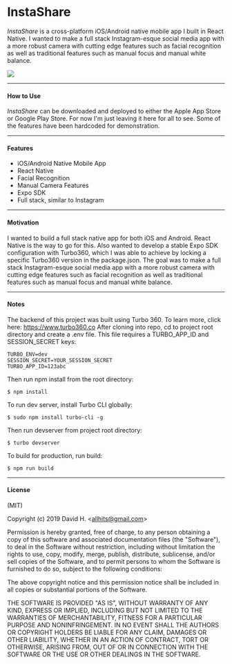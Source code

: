 # InstaShare
_InstaShare_ is a cross-platform iOS/Android native mobile app I built in React Native. I wanted to make a full stack Instagram-esque social media app with a more robust camera with cutting edge features such as facial recognition as well as traditional features such as manual focus and manual white balance.

<img src="https://github.com/dvho/insta-similar/blob/master/instaClone-using-expo-02.gif">

_________________________

#### How to Use
_InstaShare_ can be downloaded and deployed to either the Apple App Store or Google Play Store. For now I'm just leaving it here for all to see. Some of the features have been hardcoded for demonstration.
_________________________

#### Features
- iOS/Android Native Mobile App
- React Native
- Facial Recognition
- Manual Camera Features
- Expo SDK
- Full stack, similar to Instagram
_________________________

#### Motivation
I wanted to build a full stack native app for both iOS and Android. React Native is the way to go for this. Also wanted to develop a stable Expo SDK configuration with Turbo360, which I was able to achieve by locking a specific Turbo360 version in the package.json. The goal was to make a full stack Instagram-esque social media app with a more robust camera with cutting edge features such as facial recognition as well as traditional features such as manual focus and manual white balance.
_________________________

#### Notes
The backend of this project was built using Turbo 360. To learn more, click here: https://www.turbo360.co After cloning into repo, cd to project root directory and create a .env file. This file requires a TURBO_APP_ID and SESSION_SECRET keys:

```
TURBO_ENV=dev
SESSION_SECRET=YOUR_SESSION_SECRET
TURBO_APP_ID=123abc
```

Then run npm install from the root directory:

```
$ npm install
```

To run dev server, install Turbo CLI globally:

```
$ sudo npm install turbo-cli -g
```

Then run devserver from project root directory:

```
$ turbo devserver
```

To build for production, run build:

```
$ npm run build
```

_________________________

#### License
(MIT)

Copyright (c) 2019 David H. &lt;allhits@gmail.com&gt;

Permission is hereby granted, free of charge, to any person obtaining a copy of this software and associated documentation files (the "Software"), to deal in the Software without restriction, including without limitation the rights to use, copy, modify, merge, publish, distribute, sublicense, and/or sell copies of the Software, and to permit persons to whom the Software is furnished to do so, subject to the following conditions:

The above copyright notice and this permission notice shall be included in all copies or substantial portions of the Software.

THE SOFTWARE IS PROVIDED "AS IS", WITHOUT WARRANTY OF ANY KIND, EXPRESS OR IMPLIED, INCLUDING BUT NOT LIMITED TO THE WARRANTIES OF MERCHANTABILITY, FITNESS FOR A PARTICULAR PURPOSE AND NONINFRINGEMENT. IN NO EVENT SHALL THE AUTHORS OR COPYRIGHT HOLDERS BE LIABLE FOR ANY CLAIM, DAMAGES OR OTHER LIABILITY, WHETHER IN AN ACTION OF CONTRACT, TORT OR OTHERWISE, ARISING FROM, OUT OF OR IN CONNECTION WITH THE SOFTWARE OR THE USE OR OTHER DEALINGS IN THE SOFTWARE.
